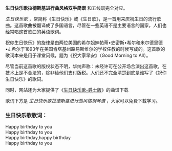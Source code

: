 

**生日快乐歌拉德斯基进行曲风格双手简谱** 和五线谱完全对应。

_生日快乐歌_
，常简称《生日快乐》或《生日歌》，是一首用来庆祝生日的流行歌曲。这首歌曲被翻译成了多国语言，尽管在一些英语不是主要语言的国家，人们也经常唱这首歌曲的英语歌词。

祝你生日快乐》的旋律是由两位美国的希尔姐妹帕蒂•史密斯•希尔和米尔德里德•J.希尔于1893年在美国肯塔基州路易斯维尔的学校任教的时候写成的。这首歌的歌词本来是用于课堂问候，题为《祝大家早安》（Good
Morning to All）。

尽管当前这首歌的版权状态不明，华纳声称：未经许可在公开场合演出这首歌，在技术上是不合法的，除非给他们支付版税。人们还不完全清楚到底是谁写了《祝你生日快乐》的歌词。

同时，网站还为大家提供了《[生日快乐歌-爵士版](Music-5842-生日快乐歌-爵士版.html "生日快乐歌-爵士版")》的曲谱下载

歌词下方是 _生日快乐歌拉德斯基进行曲风格钢琴谱_ ，大家可以免费下载学习。

### 生日快乐歌歌词：

Happy birthday to you  
Happy birthday to you  
Happy birthday,happy birthday  
Happy birthday to you

